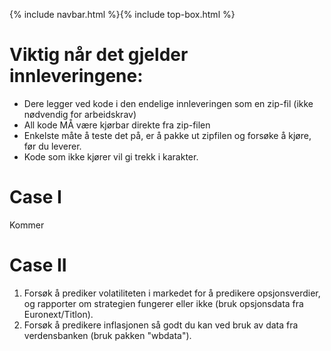 {% include navbar.html %}{% include top-box.html %}








# Viktig når det gjelder innleveringene:
* Dere legger ved kode i den endelige innleveringen som en zip-fil (ikke nødvendig for arbeidskrav)
* All kode MÅ være kjørbar direkte fra zip-filen
* Enkelste måte å teste det på, er å pakke ut zipfilen og forsøke å kjøre, før du leverer.
* Kode som ikke kjører vil gi trekk i karakter. 



# Case I
Kommer

# Case II
1)	Forsøk å prediker volatiliteten i markedet for å predikere opsjonsverdier, og rapporter om strategien fungerer eller ikke (bruk opsjonsdata fra Euronext/Titlon). 
2)	Forsøk å predikere inflasjonen så godt du kan ved bruk av data fra verdensbanken (bruk pakken "wbdata"). 
